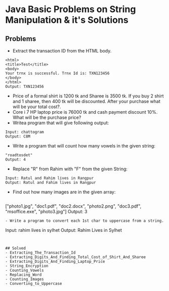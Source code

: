 # Java Basic Problems on String Manipulation & it's Solutions

## Problems 
- Extract the transaction ID from the HTML body.
 ```
<html>
<title>Test</title>
<body>
Your trnx is successful. Trnx Id is: TXN123456
</body>
</html>
Output: TXN123456
 ```
- Price of a formal shirt is 1200 tk and Sharee is 3500 tk. If you buy 2 shirt and 1 sharee, then 400 tk will be discounted. After your purchase what will be your total cost?.
- Core i 7 HP laptop price is 76000 tk and cash payment discount 10%. What will be the purchase price?
 - Writea program that will give following output:
  ```
Input: chattogram
Output: C8M
 ```
 - Write a program that will count how many vowels in the given string:
 ```
"roadtosdet"
Output: 4
 ``` 
 - Replace "R" from Rahim with "F" from the given String:
  ```
Input: Ratul and Rahim lives in Rangpur
Output: Ratul and Fahim lives in Rangpur
 ```
 - Find out how many images are in the given array:
   ```
 ["photo1.jpg", "doc1.pdf", "doc2.docx", "photo2.png", "doc3.pdf", "msoffice.exe", "photo3.jpg"]
Output: 3
 ```
 - Write a program to convert each 1st char to uppercase from a string.
   ```
Input: rahim lives in sylhet
Output: Rahim Lives in Sylhet
 ```
 
 
 ## Solved
 - Extracting_The_Transaction_Id
 - Extracting_Digits_And_Finding_Total_Cost_of_Shirt_And_Sharee
 - Extracting_Digits_And_Finding_Laptop_Price
 - String_Encryption
 - Counting_Vowels
 - Replacing_Word
 - Counting_Images
 - Converting_to_Uppercase


